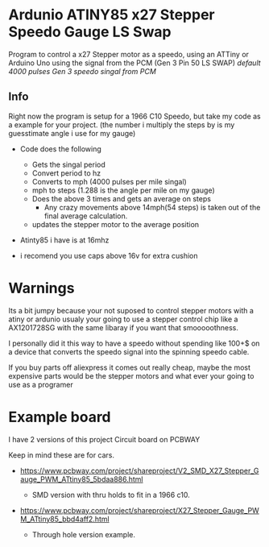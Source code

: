 # Ardunio ATINY85 x27 Stepper Speedo Gauge LS Swap
Program to control a x27 Stepper motor as a speedo, using an ATTiny or Arduino Uno using the signal from the PCM (Gen 3 Pin 50 LS SWAP) *default 4000 pulses Gen 3 speedo singal from PCM*

## Info
Right now the program is setup for a 1966 C10 Speedo, but take my code as a example for your project. (the number i multiply the steps by is my guesstimate angle i use for my gauge)
- Code does the following
  - Gets the singal period
  - Convert period to hz
  - Converts to mph (4000 pulses per mile singal)
  - mph to steps (1.288 is the angle per mile on my gauge)
  - Does the above 3 times and gets an average on steps
    - Any crazy movements above 14mph(54 steps) is taken out of the final average calculation.
  - updates the stepper motor to the average position

 - Atinty85 i have is at 16mhz
 - i recomend you use caps above 16v for extra cushion

# Warnings
Its a bit jumpy because your not suposed to control stepper motors with a atiny or ardunio usualy your going to use a stepper control chip like a AX1201728SG with the same libaray if you want that smooooothness. 

I personally did it this way to have a speedo without spending like 100+$ on a device that converts the speedo signal into the spinning speedo cable.

If you buy parts off aliexpress it comes out really cheap, maybe the most expensive parts would be the stepper motors and what ever your going to use as a programer

# Example board
I have 2 versions of this project Circuit board on PCBWAY

Keep in mind these are for cars.
- https://www.pcbway.com/project/shareproject/V2_SMD_X27_Stepper_Gauge_PWM_ATtiny85_5bdaa886.html
  - SMD version with thru holds to fit in a 1966 c10.

- https://www.pcbway.com/project/shareproject/X27_Stepper_Gauge_PWM_ATtiny85_bbd4aff2.html
  - Through hole version example. 
